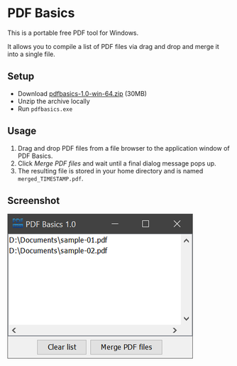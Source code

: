 # PDF Basics #

This is a portable free PDF tool for Windows.

It allows you to compile a list of PDF files via drag and drop and merge it into a single file.

## Setup ##

* Download [pdfbasics-1.0-win-64.zip](https://github.com/JensPiegsa/pdfbasics/releases/download/1.0/pdfbasics-1.0-win-64.zip) (30MB)
* Unzip the archive locally
* Run `pdfbasics.exe`

## Usage ##

1. Drag and drop PDF files from a file browser to the application window of PDF Basics.
2. Click *Merge PDF files* and wait until a final dialog message pops up.
3. The resulting file is stored in your home directory and is named `merged_TIMESTAMP.pdf`.

## Screenshot ##

![Screenshot of the application window](docs/screenshot-01.png)


